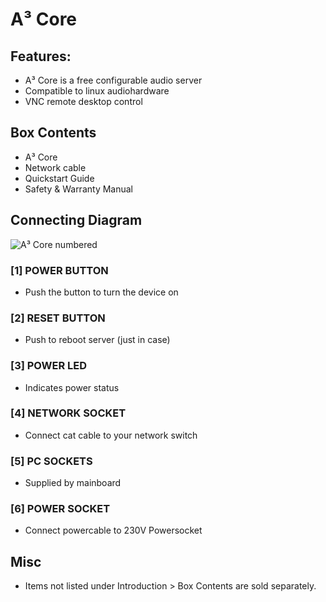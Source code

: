 # A³ Core
## Features:
- A³ Core is a free configurable audio server
- Compatible to linux audiohardware
- VNC remote desktop control

## Box Contents
- A³ Core
- Network cable
- Quickstart Guide
- Safety & Warranty Manual

## Connecting Diagram
![A³ Core numbered](https://doc.a3-audio.com/static/user/a3_systen_symbol_core_numbered.png)

### [1] POWER BUTTON
- Push the button to turn the device on

### [2] RESET BUTTON
- Push to reboot server (just in case)

### [3] POWER LED
- Indicates power status

### [4] NETWORK SOCKET
- Connect cat cable to your network switch

### [5] PC SOCKETS
- Supplied by mainboard

### [6] POWER SOCKET
- Connect powercable to 230V Powersocket

## Misc
- Items not listed under Introduction > Box Contents are sold separately.